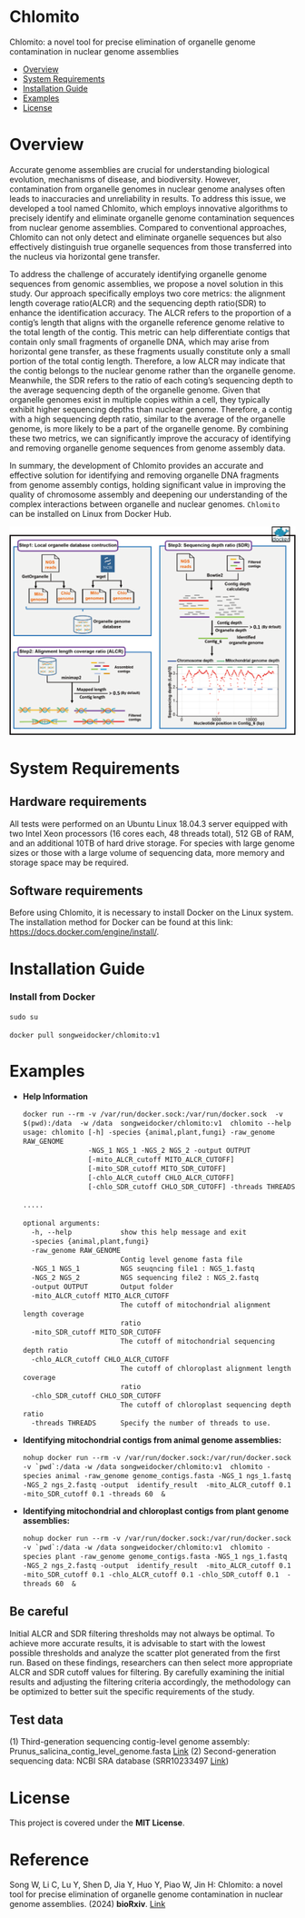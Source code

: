 # Chlomito
Chlomito: a novel tool for precise elimination of organelle genome contamination in nuclear genome assemblies

- [Overview](#overview)
- [System Requirements](#system-requirements)
- [Installation Guide](#installation-guide)
- [Examples](#examples)
- [License](#license)

  

# Overview
Accurate genome assemblies are crucial for understanding biological evolution, mechanisms of disease, and biodiversity. However, contamination from organelle genomes in nuclear genome analyses often leads to inaccuracies and unreliability in results. To address this issue, we developed a tool named Chlomito, which employs innovative algorithms to precisely identify and eliminate organelle genome contamination sequences from nuclear genome assemblies. Compared to conventional approaches, Chlomito can not only detect and eliminate organelle sequences but also effectively distinguish true organelle sequences from those transferred into the nucleus via horizontal gene transfer.  

To address the challenge of accurately identifying organelle genome sequences from genomic assemblies, we propose a novel solution in this study. Our approach specifically employs two core metrics: the alignment length coverage ratio(ALCR) and the sequencing depth ratio(SDR) to enhance the identification accuracy. The ALCR refers to the proportion of a contig’s length that aligns with the organelle reference genome relative to the total length of the contig. This metric can help differentiate contigs that contain only small fragments of organelle DNA, which may arise from horizontal gene transfer, as these fragments usually constitute only a small portion of the total contig length. Therefore, a low ALCR may indicate that the contig belongs to the nuclear genome rather than the organelle genome.  Meanwhile, the SDR refers to the ratio of each coting’s sequencing depth to the average sequencing depth of the organelle genome. Given that organelle genomes exist in multiple copies within a cell, they typically exhibit higher sequencing depths than nuclear genome. Therefore, a contig with a high sequencing depth ratio, similar to the average of the organelle genome, is more likely to be a part of the organelle genome. By combining these two metrics, we can significantly improve the accuracy of identifying and removing organelle genome sequences from genome assembly data.

In summary, the development of Chlomito provides an accurate and effective solution for identifying and removing organelle DNA fragments from genome assembly contigs, holding significant value in improving the quality of chromosome assembly and deepening our understanding of the complex interactions between organelle and nuclear genomes.  ```Chlomito``` can be installed on Linux from Docker Hub.

![](Pipeline.png)





# System Requirements

## Hardware requirements
All tests were performed on an Ubuntu Linux 18.04.3 server equipped with two Intel Xeon processors (16 cores each, 48 threads total), 512 GB of RAM, and an additional 10TB of hard drive storage. For species with large genome sizes or those with a large volume of sequencing data, more memory and storage space may be required.

## Software requirements
Before using Chlomito, it is necessary to install Docker on the Linux system. The installation method for Docker can be found at this link: https://docs.docker.com/engine/install/.



# Installation Guide

### Install from Docker

```
sudo su

docker pull songweidocker/chlomito:v1
```



# Examples
- **Help Information**

  ```
  docker run --rm -v /var/run/docker.sock:/var/run/docker.sock  -v $(pwd):/data  -w /data  songweidocker/chlomito:v1  chlomito --help
  usage: chlomito [-h] -species {animal,plant,fungi} -raw_genome RAW_GENOME
                  -NGS_1 NGS_1 -NGS_2 NGS_2 -output OUTPUT
                  [-mito_ALCR_cutoff MITO_ALCR_CUTOFF]
                  [-mito_SDR_cutoff MITO_SDR_CUTOFF]
                  [-chlo_ALCR_cutoff CHLO_ALCR_CUTOFF]
                  [-chlo_SDR_cutoff CHLO_SDR_CUTOFF] -threads THREADS
  
  .....
  
  optional arguments:
    -h, --help            show this help message and exit
    -species {animal,plant,fungi}
    -raw_genome RAW_GENOME
                          Contig level genome fasta file
    -NGS_1 NGS_1          NGS seuqncing file1 : NGS_1.fastq
    -NGS_2 NGS_2          NGS sequencing file2 : NGS_2.fastq
    -output OUTPUT        Output folder
    -mito_ALCR_cutoff MITO_ALCR_CUTOFF
                          The cutoff of mitochondrial alignment length coverage
                          ratio
    -mito_SDR_cutoff MITO_SDR_CUTOFF
                          The cutoff of mitochondrial sequencing depth ratio
    -chlo_ALCR_cutoff CHLO_ALCR_CUTOFF
                          The cutoff of chloroplast alignment length coverage
                          ratio
    -chlo_SDR_cutoff CHLO_SDR_CUTOFF
                          The cutoff of chloroplast sequencing depth ratio
    -threads THREADS      Specify the number of threads to use.
  
  ```



- **Identifying mitochondrial contigs from animal genome assemblies:**

  ```
  nohup docker run --rm -v /var/run/docker.sock:/var/run/docker.sock -v `pwd`:/data -w /data songweidocker/chlomito:v1  chlomito -species animal -raw_genome genome_contigs.fasta -NGS_1 ngs_1.fastq  -NGS_2 ngs_2.fastq -output  identify_result  -mito_ALCR_cutoff 0.1 -mito_SDR_cutoff 0.1 -threads 60  &
  ```

  

- **Identifying mitochondrial and chloroplast contigs from plant genome assemblies:**

  ```
  nohup docker run --rm -v /var/run/docker.sock:/var/run/docker.sock -v `pwd`:/data -w /data songweidocker/chlomito:v1  chlomito -species plant -raw_genome genome_contigs.fasta -NGS_1 ngs_1.fastq  -NGS_2 ngs_2.fastq -output  identify_result  -mito_ALCR_cutoff 0.1 -mito_SDR_cutoff 0.1 -chlo_ALCR_cutoff 0.1 -chlo_SDR_cutoff 0.1  -threads 60  &
  ```




## Be careful

Initial ALCR and SDR filtering thresholds may not always be optimal. To achieve more accurate results, it is advisable to start with the lowest possible thresholds and analyze the scatter plot generated from the first run. Based on these findings, researchers can then select more appropriate ALCR and SDR cutoff values for filtering. By carefully examining the initial results and adjusting the filtering criteria accordingly, the methodology can be optimized to better suit the specific requirements of the study.


## Test data
(1) Third-generation sequencing contig-level genome assembly: Prunus_salicina_contig_level_genome.fasta [Link](https://osf.io/tkbrd/?view_only=037890b97335440d8360957905c19747)
(2) Second-generation sequencing data: NCBI SRA database (SRR10233497 [Link](https://www.ncbi.nlm.nih.gov/sra/SRX6952744[accn]))


# License

This project is covered under the **MIT License**.



# Reference

Song W, Li C, Lu Y, Shen D, Jia Y, Huo Y, Piao W, Jin H: Chlomito: a novel tool for precise elimination of organelle genome contamination in nuclear genome assemblies. (2024) **bioRxiv**. [Link](https://www.biorxiv.org/content/10.1101/2024.02.28.582616v1)
